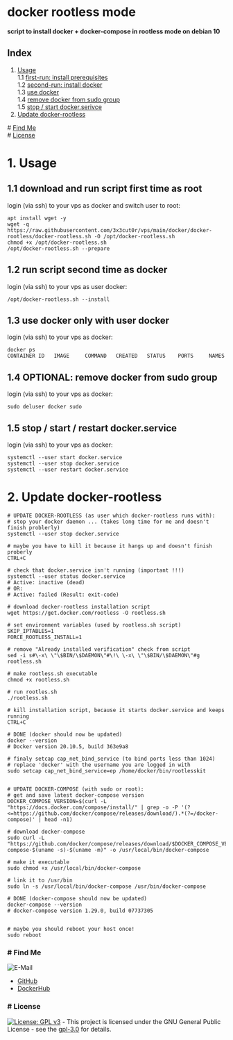 # docker rootless mode

**script to install docker + docker-compose in rootless mode on debian 10**  

## Index

1. [Usage](#usage)  
  1.1 [first-run: install prerequisites](#first_run)  
  1.2 [second-run: install docker](#second_run)  
  1.3 [use docker](#use_docker)  
  1.4 [remove docker from sudo group](#rm_from_sudo)  
  1.5 [stop / start docker.serivce](#stop_start)  
2. [Update docker-rootless](#update)  

\# [Find Me](#findme)  
\# [License](#license)  

# 1. Usage <a name="usage"></a>

## 1.1 download and run script first time as root <a name="first_run"></a>
login (via ssh) to your vps as docker and switch user to root:
```shell
apt install wget -y
wget -q https://raw.githubusercontent.com/3x3cut0r/vps/main/docker/docker-rootless/docker-rootless.sh -O /opt/docker-rootless.sh
chmod +x /opt/docker-rootless.sh
/opt/docker-rootless.sh --prepare

```

## 1.2 run script second time as docker <a name="second_run"></a>
login (via ssh) to your vps as user docker:
```shell
/opt/docker-rootless.sh --install

```

## 1.3 use docker only with user docker <a name="use_docker"></a>
login (via ssh) to your vps as docker:
```shell
docker ps
CONTAINER ID   IMAGE     COMMAND   CREATED   STATUS    PORTS     NAMES
```

## 1.4 OPTIONAL: remove docker from sudo group <a name="rm_from_sudo"></a>
login (via ssh) to your vps as docker:
```shell
sudo deluser docker sudo

```

## 1.5 stop / start / restart docker.service <a name="stop_start"></a>
login (via ssh) to your vps as docker:
```shell
systemctl --user start docker.service
systemctl --user stop docker.service
systemctl --user restart docker.service

```

# 2. Update docker-rootless <a name="update"></a>
```shell
# UPDATE DOCKER-ROOTLESS (as user which docker-rootless runs with):
# stop your docker daemon ... (takes long time for me and doesn't finish problerly)
systemctl --user stop docker.service

# maybe you have to kill it because it hangs up and doesn't finish proberly
CTRL+C

# check that docker.service isn't running (important !!!)
systemctl --user status docker.service
# Active: inactive (dead)
# OR:
# Active: failed (Result: exit-code)

# download docker-rootless installation script
wget https://get.docker.com/rootless -O rootless.sh

# set environment variables (used by rootless.sh script)
SKIP_IPTABLES=1
FORCE_ROOTLESS_INSTALL=1

# remove "Already installed verification" check from script
sed -i s#\-x\ \"\$BIN/\$DAEMON\"#\!\ \-x\ \"\$BIN/\$DAEMON\"#g rootless.sh

# make rootless.sh executable
chmod +x rootless.sh

# run rootles.sh
./rootless.sh

# kill installation script, because it starts docker.service and keeps running
CTRL+C

# DONE (docker should now be updated)
docker --version
# Docker version 20.10.5, build 363e9a8

# finaly setcap cap_net_bind_service (to bind ports less than 1024)
# replace 'docker' with the username you are logged in with
sudo setcap cap_net_bind_service=ep /home/docker/bin/rootlesskit


# UPDATE DOCKER-COMPOSE (with sudo or root):
# get and save latest docker-compose version
DOCKER_COMPOSE_VERSION=$(curl -L "https://docs.docker.com/compose/install/" | grep -o -P '(?<=https://github.com/docker/compose/releases/download/).*(?=/docker-compose)' | head -n1)

# download docker-compose
sudo curl -L "https://github.com/docker/compose/releases/download/$DOCKER_COMPOSE_VERSION/docker-compose-$(uname -s)-$(uname -m)" -o /usr/local/bin/docker-compose

# make it executable
sudo chmod +x /usr/local/bin/docker-compose

# link it to /usr/bin
sudo ln -s /usr/local/bin/docker-compose /usr/bin/docker-compose

# DONE (docker-compose should now be updated)
docker-compose --version
# docker-compose version 1.29.0, build 07737305


# maybe you should reboot your host once!
sudo reboot
```

### # Find Me <a name="findme"></a>

![E-Mail](https://img.shields.io/badge/E--Mail-executor55%40gmx.de-red)
* [GitHub](https://github.com/3x3cut0r)
* [DockerHub](https://hub.docker.com/u/3x3cut0r)

### # License <a name="license"></a>

[![License: GPL v3](https://img.shields.io/badge/License-GPLv3-blue.svg)](https://www.gnu.org/licenses/gpl-3.0) - This project is licensed under the GNU General Public License - see the [gpl-3.0](https://www.gnu.org/licenses/gpl-3.0.en.html) for details.
